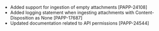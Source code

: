 * Added support for ingestion of empty attachments [PAPP-24108]
* Added logging statement when ingesting attachments with Content-Disposition as None [PAPP-17687]
* Updated documentation related to API permissions [PAPP-24544]